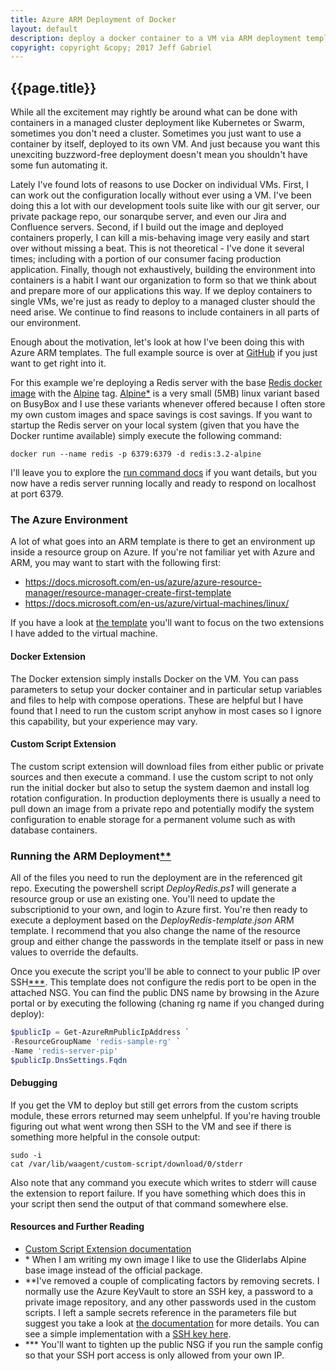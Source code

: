 ```yaml
---
title: Azure ARM Deployment of Docker
layout: default
description: deploy a docker container to a VM via ARM deployment template
copyright: copyright &copy; 2017 Jeff Gabriel
---
```

## {{page.title}}

While all the excitement may rightly be around what can be done with containers in a managed cluster deployment like Kubernetes or Swarm, sometimes you don't need a cluster. Sometimes you just want to use a container by itself, deployed to its own VM. And just because you want this unexciting buzzword-free deployment doesn't mean you shouldn't have some fun automating it.

Lately I've found lots of reasons to use Docker on individual VMs. First, I can work out the configuration locally without ever using a VM. I've been doing this a lot with our development tools suite like with our git server, our private package repo, our sonarqube server, and even our Jira and Confluence servers. Second, if I build out the image and deployed containers properly, I can kill a mis-behaving image very easily and start over without missing a beat. This is not theoretical - I've done it several times; including with a portion of our consumer facing production application.  Finally, though not exhaustively, building the environment into containers is a habit I want our organization to form so that we think about and prepare more of our applications this way. If we deploy containers to single VMs, we're just as ready to deploy to a managed cluster should the need arise. We continue to find reasons to include containers in all parts of our environment.

Enough about the motivation, let's look at how I've been doing this with Azure ARM templates. The full example source is over at <a href="https://github.com/jeffgabriel/ARMBasedDockerDeploy">GitHub</a> if you just want to get right into it.

For this example we're deploying a Redis server with the base <a href="https://hub.docker.com/_/redis/" target="_blank">Redis docker image</a> with the <a href="https://hub.docker.com/_/alpine/" target="_blank">Alpine</a> tag. <a href="https://alpinelinux.org/" target="_blank">Alpine</a>[*](#gliderlabs) is a very small (5MB) linux variant based on BusyBox and I use these variants whenever offered because I often store my own custom images and space savings is cost savings.  If you want to startup the Redis server on your local system (given that you have the Docker runtime available) simply execute the following command:

```shell
docker run --name redis -p 6379:6379 -d redis:3.2-alpine
```
I'll leave you to explore the <a href="https://docs.docker.com/engine/reference/run/">run command docs</a> if you want details, but you now have a redis server running locally and ready to respond on localhost at port 6379.

### The Azure Environment
A lot of what goes into an ARM template is there to get an environment up inside a resource group on Azure. If you're not familiar yet with Azure and ARM, you may want to start with the following first:
- <a href="https://docs.microsoft.com/en-us/azure/azure-resource-manager/resource-manager-create-first-template">https://docs.microsoft.com/en-us/azure/azure-resource-manager/resource-manager-create-first-template</a>
- <a href="https://docs.microsoft.com/en-us/azure/virtual-machines/linux/">https://docs.microsoft.com/en-us/azure/virtual-machines/linux/</a>

If you have a look at <a href="https://github.com/jeffgabriel/ARMBasedDockerDeploy/blob/master/DeployRedis-template.json" target="_blank">the template</a> you'll want to focus on the two extensions I have added to the virtual machine.

#### Docker Extension
The Docker extension simply installs Docker on the VM. You can pass parameters to setup your docker container and in particular setup variables and files to help with compose operations. These are helpful but I have found that I need to run the custom script anyhow in most cases so I ignore this capability, but your experience may vary.
#### Custom Script Extension
The custom script extension will download files from either public or private sources and then execute a command. I use the custom script to not only run the initial docker but also to setup the system daemon and install log rotation configuration. In production deployments there is usually a need to pull down an image from a private repo and potentially modify the system configuration to enable storage for a permanent volume such as with database containers.
### Running the ARM Deployment[**](#secrets)
All of the files you need to run the deployment are in the referenced git repo. Executing the powershell script *DeployRedis.ps1* will generate a resource group or use an existing one. You'll need to update the subscriptionid to your own, and login to Azure first. You're then ready to execute a deployment based on the *DeployRedis-template.json* ARM template. I recommend that you also change the name of the resource group and either change the passwords in the template itself or pass in new values to override the defaults.

Once you execute the script you'll be able to connect to your public IP over SSH[***](#sshaccess). This template does not configure the redis port to be open in the attached NSG. You can find the public DNS name by browsing in the Azure portal or by executing the following (chaning rg name if you changed during deploy):
```powershell
$publicIp = Get-AzureRmPublicIpAddress `
-ResourceGroupName 'redis-sample-rg' `
-Name 'redis-server-pip'
$publicIp.DnsSettings.Fqdn
```
#### Debugging
If you get the VM to deploy but still get errors from the custom scripts module, these errors returned may seem unhelpful.  If you're having trouble figuring out what went wrong then SSH to the VM and see if there is something more helpful in the console output:
```shell
sudo -i
cat /var/lib/waagent/custom-script/download/0/stderr
```
Also note that any command you execute which writes to stderr will cause the extension to report failure. If you have something which does this in your script then send the output of that command somewhere else.
#### Resources and Further Reading
- <a href="https://docs.microsoft.com/en-us/azure/virtual-machines/linux/extensions-customscript" target="_blank">Custom Script Extension documentation</a>
- <a name="gliderlabs">*</a> When I am writing my own image I like to use the Gliderlabs Alpine base image instead of the official package.
- <a name="secrets">**</a>I've removed a couple of complicating factors by removing secrets. I normally use the Azure KeyVault to store an SSH key, a password to a private image repository, and any other passwords used in the custom scripts. I left a sample secrets reference in the parameters file but suggest you take a look at <a href="https://docs.microsoft.com/en-us/azure/azure-resource-manager/resource-manager-keyvault-parameter" target="_blank">the documentation</a> for more details. You can see a simple implementation with a <a href="https://github.com/Azure/azure-quickstart-templates/blob/master/marketplace-samples/simple-Linux-VM/Simple-Linux-VM-sshPublicKey.json" target="_blank">SSH key here</a>.
- <a name="sshaccess">***</a> You'll want to tighten up the public NSG if you run the sample config so that your SSH port access is only allowed from your own IP.
